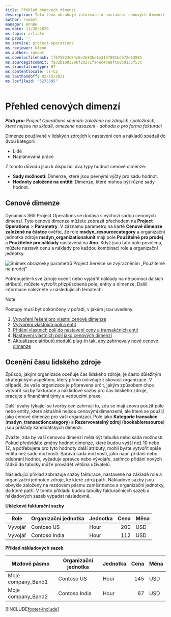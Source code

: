 ```yaml
---
title: Přehled cenových dimenzí
description: Toto téma obsahuje informace o nastavení cenových dimenzí v Dynamics 365 Project Operations.
author: rumant
manager: AnnBe
ms.date: 11/30/2020
ms.topic: article
ms.prod: ''
ms.service: project-operations
ms.reviewer: kfend
ms.author: rumant
ms.openlocfilehash: ff675823d84c6e2b83be1e313f881bd672e53981
ms.sourcegitcommit: fa32b1893286f20271fa4ec4be8fc68bd135f53c
ms.translationtype: HT
ms.contentlocale: cs-CZ
ms.lasthandoff: 02/15/2021
ms.locfileid: "5275395"
---
```

# <a name="pricing-dimensions-overview"></a>Přehled cenových dimenzí

_**Platí pro:** Project Operations scénáře založené na zdrojích / položkách, které nejsou na skladě, omezené nasazení - dohoda o pro forma fakturaci_

Dimenze používané v lidských zdrojích k nastavení cen a nákladů spadají do dvou kategorií:

- Lidé
- Naplánovaná práce

Z tohoto důvodu jsou k dispozici dva typy hodnot cenové dimenze:

- **Sady možností**: Dimenze, které jsou pevnými výčty pro sadu hodnot.
- **Hodnoty založené na entitě**: Dimenze, které mohou být různé sady hodnot.

## <a name="pricing-dimensions"></a>Cenové dimenze

Dynamics 365 Project Operations se dodává s výchozí sadou cenových dimenzí. Tyto cenové dimenze můžete zobrazit přechodem na **Project Operations** > **Parametry**. V záznamu parametru na kartě **Cenové dimenze založené na částce** ověřte, že role **msdyn_resourcecategory** a organizační jednotka zdroje **msdyn_organizationalunit** mají pole **Použitelné pro prodej** a **Použitelné pro náklady** nastavená na **Ano**. Když jsou tato pole povolena, můžete nastavit cenu a náklady pro každou kombinaci role a organizační jednotky.

![Snímek obrazovky parametrů Project Service se zvýrazněním „Použitelné na prodej”](media/PS-OOB-parameters.png)

Potřebujete-li své zdroje ocenit nebo vyjádřit náklady na ně pomocí dalších atributů, můžete vytvořit přizpůsobená pole, entity a dimenze. Další informace naleznete v následujících tématech: 
  
  > [!NOTE]
  > Postupy musí být dokončeny v pořadí, v jakém jsou uvedeny.

1. [Vytvoření řešení pro vlastní cenové dimenze](../sales/create-solution-custompd.md)
2. [Vytvoření vlastních polí a entit](create-custom-fields-entities-pricing-dimensions.md)
3. [Přidání vlastních polí do nastavení ceny a transakčních entit ](add-custom-fields-price-setup-transactional-entities.md)
4. [Nastavení vlastních polí jako cenových dimenzí ](set-up-custom-fields-pricing-dimensions.md)
5. [Aktualizace atributů modulů plug-in tak, aby zahrnovaly nové cenové dimenze](update-plugin-attributes-pd.md)


## <a name="pricing-human-resource-time"></a>Ocenění času lidského zdroje
Způsob, jakým organizace oceňuje čas lidského zdroje, je často důležitým strategickým aspektem, který přímo ovlivňuje ziskovost organizace. V případě, že vaše organizace je připravena určit, jakým způsobem chce vytvořit sazby fakturace a nákladové sazby pro čas lidského zdroje, pracujte s finančními týmy a vedoucími praxe.

Další úvahy týkající se tvorby cen zahrnují to, zda se mají znovu použít pole nebo entity, které aktuálně nejsou cenovými dimenzemi, ale které se použijí jako cenové dimenze pro vaši organizaci. Pole jako **Kategorie transakce** (**msdyn_transactioncategory**) a **Rezervovatelný zdroj** (**bookableresource**) jsou příklady kandidátských dimenzí. 

Zvažte, zda by vaší cenovou dimenzí měla být tabulka nebo sada možností. Pokud předvídáte změny hodnot dimenze, které budou vyšší než 10 nebo 12, a potřebujete pro tyto hodnoty další atributy, mohli byste vytvořit spíše entitu než sadu možností. Správa sada možností, jako např. přidání nebo odebrání hodnot, vyžaduje správce nebo vývojáře, zatímco přidání nových řádků do tabulky může provádět většina uživatelů.

Následující příklad zobrazuje sazby fakturace, nastavené na základě role a organizační jednotce zdroje, ke které zdroj patří. Nákladové sazby jsou obvykle založeny na mzdovém pásmu zaměstnance a organizační jednotky, do které patří. V tomto příkladu budou tabulky fakturačnícch sazeb a nákladových sazeb vypadat následovně.

**Ukázkové fakturační sazby**

| Role        | Organizační jednotka    |Jednotka      |Cena      |Měna  |
| ------------|-------------|----------|----------:|----------|
| Vývojář   | Contoso US  |Hour | 200|USD     |
| Vývojář   | Contoso India |Hour|   112|USD     |


**Příklad nákladových sazeb**

| Mzdové pásmo     | Organizační jednotka    |Jednotka      |Cena      |Měna  |
| ----------------|-------------|----------|----------:|----------|
| Moje company_Band1 | Contoso US  |Hour | 145|USD     |
| Moje company_Band2 | Contoso India |Hour|   67|USD     |


[!INCLUDE[footer-include](../includes/footer-banner.md)]